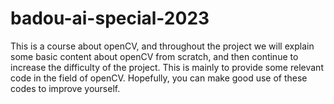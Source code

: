 # badou-ai-special-2023
  This is a course about openCV, and throughout the project we will explain some basic content about openCV from scratch, and then continue to increase the difficulty of the project. This is mainly to provide some relevant code in the field of openCV. Hopefully, you can make good use of these codes to improve yourself.
